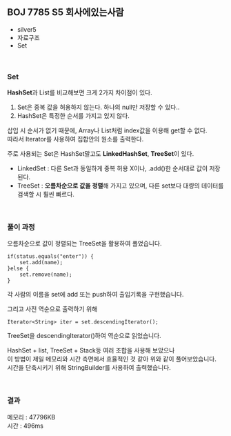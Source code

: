 
## BOJ 7785 S5 회사에있는사람
- silver5
- 자료구조
- Set

<br>

### Set

**HashSet**과 List를 비교해보면 크게 2가지 차이점이 있다.  
1. Set은 중복 값을 허용하지 않는다. 하나의 null만 저장할 수 있다..
2. HashSet은 특정한 순서를 가지고 있지 않다.

삽입 시 순서가 없기 때문에, Array나 List처럼 index값을 이용해 get할 수 없다.   
따라서 Iterator를 사용하여 집합안의 원소를 출력한다.  

주로 사용되는 Set은 HashSet말고도 **LinkedHashSet**, **TreeSet**이 있다.
- LinkedSet : 다른 Set과 동일하게 중복 허용  X이나, .add()한 순서대로 값이 저장된다.
- TreeSet : **오름차순으로 값을 정렬**해 가지고 있으며, 다른 set보다 대량의 데이터를 검색할 시 훨씬 빠르다.

<br>

### 풀이 과정
오름차순으로 값이 정렬되는 TreeSet을 활용하여 풀었습니다.  

    if(status.equals("enter")) {
		set.add(name);
	}else {
		set.remove(name);
	}

각 사람의 이름을 set에 add 또는 push하여 출입기록을 구현했습니다.  

그리고 사전 역순으로 출력하기 위해  

    Iterator<String> iter = set.descendingIterator();

TreeSet을 descendingIterator()하여 역순으로 읽었습니다.  

HashSet + list, TreeSet + Stack등 여러 조합을 사용해 보았으나  
이 방법이 제일 메모리와 시간 측면에서 효율적인 것 같아 위와 같이 풀어보았습니다.  
시간을 단축시키기 위해 StringBuilder를 사용하여 출력했습니다.  

<br>

### 결과
메모리 : 47796KB  
시간 : 496ms
 